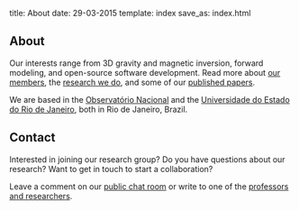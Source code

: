 title: About
date: 29-03-2015
template: index
save_as: index.html

## About

Our interests range from 3D gravity and magnetic inversion, forward modeling,
and open-source software development.
Read more about [our members]({category}people),
the [research we do]({filename}/pages/research.md),
and some of our [published papers]({category}papers).

We are based in the [Observatório Nacional](http://www.on.br/)
and the [Universidade do Estado do Rio de Janeiro](http://www.uerj.br/),
both in Rio de Janeiro, Brazil.

## Contact

Interested in joining our research group?
Do you have questions about our research?
Want to get in touch to start a collaboration?

Leave a comment on our [public chat room](https://gitter.im/pinga-lab/contact)
or write to one of the [professors and researchers]({category}people).
